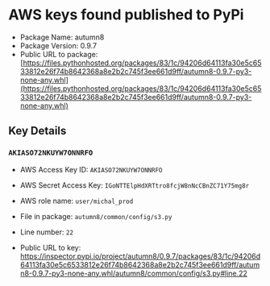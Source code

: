 # AWS keys found published to PyPi

* Package Name: autumn8
* Package Version: 0.9.7
* Public URL to package: [https://files.pythonhosted.org/packages/83/1c/94206d64113fa30e5c6533812e26f74b8642368a8e2b2c745f3ee661d9ff/autumn8-0.9.7-py3-none-any.whl](https://files.pythonhosted.org/packages/83/1c/94206d64113fa30e5c6533812e26f74b8642368a8e2b2c745f3ee661d9ff/autumn8-0.9.7-py3-none-any.whl)

## Key Details

### `AKIASO72NKUYW7ONNRFO`

* AWS Access Key ID: `AKIASO72NKUYW7ONNRFO`
* AWS Secret Access Key: `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` 
* AWS role name: `user/michal_prod`
* File in package: `autumn8/common/config/s3.py`
* Line number: `22`

* Public URL to key: https://inspector.pypi.io/project/autumn8/0.9.7/packages/83/1c/94206d64113fa30e5c6533812e26f74b8642368a8e2b2c745f3ee661d9ff/autumn8-0.9.7-py3-none-any.whl/autumn8/common/config/s3.py#line.22


